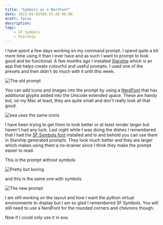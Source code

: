 ```yaml
---
title: "Symbols as a Nerdfont"
date: 2023-05-03T09:55:20-06:00
draft: false
description:
tags:
    - SF Symbols
    - Starship
---
```


I have spent a few days working on my command prompt. I spend quite a bit more time using it than I ever have and as such I want to prompt to look good and be functional. A few months ago I installed [Starship](https://starship.rs/) which is an app that helps create colourful and useful prompts. I used one of the presets and then didn't do much with it until this week.

![The old prompt](/images/prompt-old.jpg)

You can add icons and images into the prompt by using a [NerdFont](https://www.nerdfonts.com/) that has additional glyphs added into the Unicode extended space. These are handy but, on my Mac at least, they are quite small and don't really look all that good.

![exa uses the same icons](/images/prompt-icons.jpg)

I have been trying to get them to look better or at least render larger but haven't had any luck. Last night while I was doing the dishes I remembered that I had the [SF Symbols font](https://developer.apple.com/sf-symbols/) installed and lo and behold you can use them in Starship generated prompts. They look much better and they are larger which makes using them a no-brainer since I think they make the prompt easier to read. 

This is the prompt without symbols

![Pretty but boring](/images/prompt-color.jpg)

and this is the same one with symbols

![The new prompt](/images/prompt-symbols.jpg)

I am still working on the layout and how I want the python virtual environments to display but I am so glad I remembered SF Symbols. You will still need to use a NerdFont for the rounded corners and chevrons though.

Now if I could only use it in exa.







